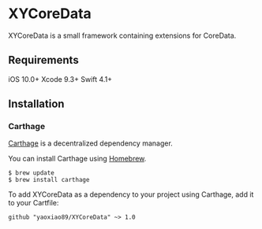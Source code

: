 # XYCoreData
XYCoreData is a small framework containing extensions for CoreData.

## Requirements
iOS 10.0+
Xcode 9.3+
Swift 4.1+

## Installation

### Carthage
[Carthage](https://github.com/Carthage/Carthage) is a decentralized dependency manager.

You can install Carthage using [Homebrew](https://brew.sh).

```
$ brew update
$ brew install carthage
```

To add XYCoreData as a dependency to your project using Carthage, add it to your Cartfile:

```
github "yaoxiao89/XYCoreData" ~> 1.0
```
